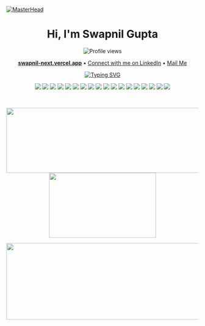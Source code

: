 [![MasterHead](https://user-images.githubusercontent.com/74038190/240304586-d48893bd-0757-481c-8d7e-ba3e163feae7.png)](https://github.com/raj-pandey55)
<br/>

<h1 align="center">Hi, I'm Swapnil Gupta</h1>

<p align="center">
  <img src="https://komarev.com/ghpvc/?username=swapnilgupta14&style=for-the-badge&color=orange" alt="Profile views"/>
</p>

<p align="center">
  <a href="https://swapnil-next.vercel.app/"><b>swapnil-next.vercel.app</b></a> • 
  <a href="https://www.linkedin.com/in/swapnilgupta-ln/">Connect with me on LinkedIn</a> • 
  <a href="mailto:mail.swapnilgupta@gmail.com">Mail Me</a>
</p>

<p align="center">
  <a href="https://github.com/swapnilgupta14">
    <img src="https://readme-typing-svg.herokuapp.com?font=Fira+Code&size=18&pause=999&color=B4F7F4&center=true&vCenter=true&width=435&lines=I'm+Full+Stack+Developer;I'm+Web3+Learner;I'm+Machine+Learning+Enthusiast;and+UI%2FUX+designer" alt="Typing SVG"/>
  </a>
</p>

<p align="center">
  <img src="https://img.shields.io/badge/C-00599C?style=for-the-badge&logo=c&logoColor=white"/>
  <img src="https://img.shields.io/badge/c++-%2300599C.svg?style=for-the-badge&logo=c%2B%2B&logoColor=white"/>
  <img src="https://img.shields.io/badge/Java-ED8B00?style=for-the-badge&logo=openjdk&logoColor=white"/>
<!--   <img src="https://img.shields.io/badge/Spring-6DB33F?style=for-the-badge&logo=spring&logoColor=white"/> -->
<!--   <img src="https://img.shields.io/badge/Spring_Boot-F2F4F9?style=for-the-badge&logo=spring-boot"/> -->
  <img src="https://img.shields.io/badge/JWT-000000?style=for-the-badge&logo=JSON%20web%20tokens&logoColor=white"/>
<!--   <img src="https://img.shields.io/badge/Hibernate-59666C?style=for-the-badge&logo=Hibernate&logoColor=white"/> -->
  <img src="https://img.shields.io/badge/Python-FFD43B?style=for-the-badge&logo=python&logoColor=blue"/>
<!--   <img src="https://img.shields.io/badge/Numpy-777BB4?style=for-the-badge&logo=numpy&logoColor=white"/> -->
<!--   <img src="https://img.shields.io/badge/Pandas-2C2D72?style=for-the-badge&logo=pandas&logoColor=white"/> -->
<!--   <img src="https://img.shields.io/badge/conda-342B029.svg?&style=for-the-badge&logo=anaconda&logoColor=white"/> -->
  <img src="https://img.shields.io/badge/javascript-%23323330.svg?style=for-the-badge&logo=javascript&logoColor=%23F7DF1E"/>
  <img src="https://img.shields.io/badge/css3-%231572B6.svg?style=for-the-badge&logo=css3&logoColor=white"/>
  <img src="https://img.shields.io/badge/typescript-%23007ACC.svg?style=for-the-badge&logo=typescript&logoColor=white"/>
  <img src="https://img.shields.io/badge/html5-%23E34F26.svg?style=for-the-badge&logo=html5&logoColor=white"/>
  <img src="https://img.shields.io/badge/firebase-%23039BE5.svg?style=for-the-badge&logo=firebase"/>
<!--   <img src="https://img.shields.io/badge/Socket.io-010101?&style=for-the-badge&logo=Socket.io&logoColor=white"/> -->
  <img src="https://img.shields.io/badge/github%20pages-121013?style=for-the-badge&logo=github&logoColor=white"/>
  <img src="https://img.shields.io/badge/express.js-%23404d59.svg?style=for-the-badge&logo=express&logoColor=%2361DAFB"/>
  <img src="https://img.shields.io/badge/FastAPI-005571?style=for-the-badge&logo=fastapi"/>
  <img src="https://img.shields.io/badge/Next-black?style=for-the-badge&logo=next.js&logoColor=white"/>
  <img src="https://img.shields.io/badge/node.js-6DA55F?style=for-the-badge&logo=node.js&logoColor=white"/>
  <img src="https://img.shields.io/badge/react-%2320232a.svg?style=for-the-badge&logo=react&logoColor=%2361DAFB"/>
  <img src="https://img.shields.io/badge/tailwindcss-%2338B2AC.svg?style=for-the-badge&logo=tailwind-css&logoColor=white"/>
  <img src="https://img.shields.io/badge/MongoDB-%234ea94b.svg?style=for-the-badge&logo=mongodb&logoColor=white"/>
<!--   <img src="https://img.shields.io/badge/IntelliJ_IDEA-000000.svg?style=for-the-badge&logo=intellij-idea&logoColor=white"/> -->
<!--   <img src="https://img.shields.io/badge/Spyder%20Ide-FF0000?style=for-the-badge&logo=spyder%20ide&logoColor=white"/> -->
<!--   <img src="https://img.shields.io/badge/VSCode-0078D4?style=for-the-badge&logo=visual%20studio%20code&logoColor=white"/> -->
</p><br/>

<p align="center">
  <img width="510" height="170" src="https://github-readme-stats.vercel.app/api?username=swapnilgupta14&show_icons=true&theme=transparent"/>
  <img width="280" height="170" src="https://github-readme-stats.vercel.app/api/top-langs/?username=swapnilgupta14&size_weight=0.15&count_weight=0.5&layout=compact&theme=transparent"/>
</p>

<p align="center">
  <img width="800" height="200" src="https://streak-stats.demolab.com?user=swapnilgupta14&theme=transparent&hide_border=true&border_radius=5&card_width=800"/>
</p>

